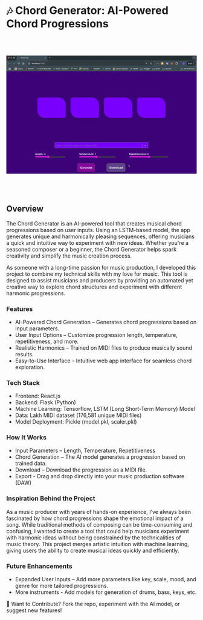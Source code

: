 # 🎶 Chord Generator: AI-Powered Chord Progressions
<br><br>
<p align="center">
  <img src="assets/demo.gif" />
</p>
<br><br>

## Overview
The Chord Generator is an AI-powered tool that creates musical chord progressions based on user inputs. Using an LSTM-based model, the app generates unique and harmonically pleasing sequences, offering musicians a quick and intuitive way to experiment with new ideas. Whether you're a seasoned composer or a beginner, the Chord Generator helps spark creativity and simplify the music creation process.

As someone with a long-time passion for music production, I developed this project to combine my technical skills with my love for music. This tool is designed to assist musicians and producers by providing an automated yet creative way to explore chord structures and experiment with different harmonic progressions.

### Features
  - AI-Powered Chord Generation – Generates chord progressions based on input parameters.
  - User Input Options – Customize progression length, temperature, repetitiveness, and more.
  - Realistic Harmonics – Trained on MIDI files to produce musically sound results.
  - Easy-to-Use Interface – Intuitive web app interface for seamless chord exploration.

### Tech Stack
  - Frontend: React.js
  - Backend: Flask (Python)
  - Machine Learning: Tensorflow, LSTM (Long Short-Term Memory) Model
  - Data: Lakh MIDI dataset (176,581 unique MIDI files)
  - Model Deployment: Pickle (model.pkl, scaler.pkl)

### How It Works
  - Input Parameters – Length, Temperature, Repetitiveness
  - Chord Generation – The AI model generates a progression based on trained data.
  - Download – Download the progression as a MIDI file.
  - Export - Drag and drop directly into your music production software (DAW)

### Inspiration Behind the Project
As a music producer with years of hands-on experience, I’ve always been fascinated by how chord progressions shape the emotional impact of a song. While traditional methods of composing can be time-consuming and confusing, I wanted to create a tool that could help musicians experiment with harmonic ideas without being constrained by the technicalities of music theory. This project merges artistic intuition with machine learning, giving users the ability to create musical ideas quickly and efficiently.

### Future Enhancements
  - Expanded User Inputs – Add more parameters like key, scale, mood, and genre for more tailored progressions.
  - More instruments - Add models for generation of drums, bass, keys, etc.



🚀 Want to Contribute?
Fork the repo, experiment with the AI model, or suggest new features!
